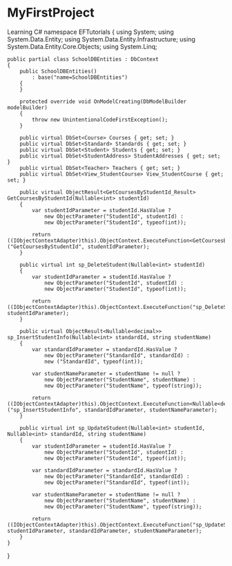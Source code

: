 # MyFirstProject
Learning C#
namespace EFTutorials
{
    using System;
    using System.Data.Entity;
    using System.Data.Entity.Infrastructure;
    using System.Data.Entity.Core.Objects;
    using System.Linq;
    
    public partial class SchoolDBEntities : DbContext
    {
        public SchoolDBEntities()
            : base("name=SchoolDBEntities")
        {
        }
    
        protected override void OnModelCreating(DbModelBuilder modelBuilder)
        {
            throw new UnintentionalCodeFirstException();
        }
    
        public virtual DbSet<Course> Courses { get; set; }
        public virtual DbSet<Standard> Standards { get; set; }
        public virtual DbSet<Student> Students { get; set; }
        public virtual DbSet<StudentAddress> StudentAddresses { get; set; }
        public virtual DbSet<Teacher> Teachers { get; set; }
        public virtual DbSet<View_StudentCourse> View_StudentCourse { get; set; }
    
        public virtual ObjectResult<GetCoursesByStudentId_Result> GetCoursesByStudentId(Nullable<int> studentId)
        {
            var studentIdParameter = studentId.HasValue ?
                new ObjectParameter("StudentId", studentId) :
                new ObjectParameter("StudentId", typeof(int));
    
            return ((IObjectContextAdapter)this).ObjectContext.ExecuteFunction<GetCoursesByStudentId_Result>("GetCoursesByStudentId", studentIdParameter);
        }
    
        public virtual int sp_DeleteStudent(Nullable<int> studentId)
        {
            var studentIdParameter = studentId.HasValue ?
                new ObjectParameter("StudentId", studentId) :
                new ObjectParameter("StudentId", typeof(int));
    
            return ((IObjectContextAdapter)this).ObjectContext.ExecuteFunction("sp_DeleteStudent", studentIdParameter);
        }
    
        public virtual ObjectResult<Nullable<decimal>> sp_InsertStudentInfo(Nullable<int> standardId, string studentName)
        {
            var standardIdParameter = standardId.HasValue ?
                new ObjectParameter("StandardId", standardId) :
                new ("StandardId", typeof(int));
    
            var studentNameParameter = studentName != null ?
                new ObjectParameter("StudentName", studentName) :
                new ObjectParameter("StudentName", typeof(string));
    
            return ((IObjectContextAdapter)this).ObjectContext.ExecuteFunction<Nullable<decimal>>("sp_InsertStudentInfo", standardIdParameter, studentNameParameter);
        }
    
        public virtual int sp_UpdateStudent(Nullable<int> studentId, Nullable<int> standardId, string studentName)
        {
            var studentIdParameter = studentId.HasValue ?
                new ObjectParameter("StudentId", studentId) :
                new ObjectParameter("StudentId", typeof(int));
    
            var standardIdParameter = standardId.HasValue ?
                new ObjectParameter("StandardId", standardId) :
                new ObjectParameter("StandardId", typeof(int));
    
            var studentNameParameter = studentName != null ?
                new ObjectParameter("StudentName", studentName) :
                new ObjectParameter("StudentName", typeof(string));
    
            return ((IObjectContextAdapter)this).ObjectContext.ExecuteFunction("sp_UpdateStudent", studentIdParameter, standardIdParameter, studentNameParameter);
        }
    }
}                
